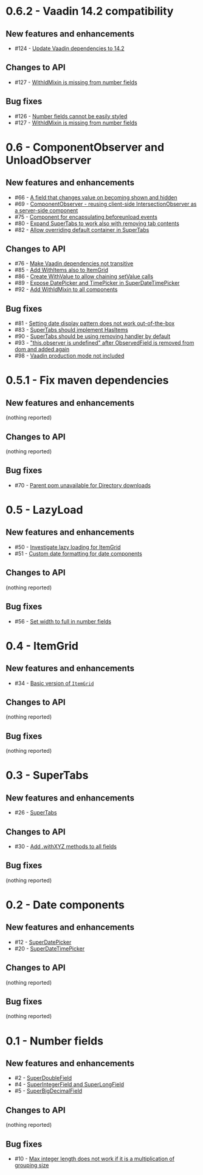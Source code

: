 # 0.6.2 - Vaadin 14.2 compatibility
## New features and enhancements
* \#124 - [Update Vaadin dependencies to 14.2](https://api.github.com/repos/vaadin-miki/super-fields/issues/124)
## Changes to API
* \#127 - [WithIdMixin is missing from number fields](https://api.github.com/repos/vaadin-miki/super-fields/issues/127)
## Bug fixes
* \#126 - [Number fields cannot be easily styled](https://api.github.com/repos/vaadin-miki/super-fields/issues/126)
* \#127 - [WithIdMixin is missing from number fields](https://api.github.com/repos/vaadin-miki/super-fields/issues/127)

# 0.6 - ComponentObserver and UnloadObserver
## New features and enhancements
* \#66 - [A field that changes value on becoming shown and hidden](https://api.github.com/repos/vaadin-miki/super-fields/issues/66)
* \#69 - [ComponentObserver - reusing client-side IntersectionObserver as a server-side component](https://api.github.com/repos/vaadin-miki/super-fields/issues/69)
* \#75 - [Component for encapsulating beforeunload events](https://api.github.com/repos/vaadin-miki/super-fields/issues/75)
* \#80 - [Expand SuperTabs to work also with removing tab contents](https://api.github.com/repos/vaadin-miki/super-fields/issues/80)
* \#82 - [Allow overriding default container in SuperTabs](https://api.github.com/repos/vaadin-miki/super-fields/issues/82)
## Changes to API
* \#76 - [Make Vaadin dependencies not transitive](https://api.github.com/repos/vaadin-miki/super-fields/issues/76)
* \#85 - [Add WithItems also to ItemGrid](https://api.github.com/repos/vaadin-miki/super-fields/issues/85)
* \#86 - [Create WithValue to allow chaining setValue calls](https://api.github.com/repos/vaadin-miki/super-fields/issues/86)
* \#89 - [Expose DatePicker and TimePicker in SuperDateTimePicker](https://api.github.com/repos/vaadin-miki/super-fields/issues/89)
* \#92 - [Add WithIdMixin to all components](https://api.github.com/repos/vaadin-miki/super-fields/issues/92)
## Bug fixes
* \#81 - [Setting date display pattern does not work out-of-the-box](https://api.github.com/repos/vaadin-miki/super-fields/issues/81)
* \#83 - [SuperTabs should implement HasItems](https://api.github.com/repos/vaadin-miki/super-fields/issues/83)
* \#90 - [SuperTabs should be using removing handler by default](https://api.github.com/repos/vaadin-miki/super-fields/issues/90)
* \#93 - ["this.observer is undefined" after ObservedField is removed from dom and added again](https://api.github.com/repos/vaadin-miki/super-fields/issues/93)
* \#98 - [Vaadin production mode not included](https://api.github.com/repos/vaadin-miki/super-fields/issues/98)
# 0.5.1 - Fix maven dependencies
## New features and enhancements
(nothing reported)
## Changes to API
(nothing reported)
## Bug fixes
* \#70 - [Parent pom unavailable for Directory downloads](https://api.github.com/repos/vaadin-miki/super-fields/issues/70)
# 0.5 - LazyLoad
## New features and enhancements
* \#50 - [Investigate lazy loading for ItemGrid](https://api.github.com/repos/vaadin-miki/super-fields/issues/50)
* \#51 - [Custom date formatting for date components](https://api.github.com/repos/vaadin-miki/super-fields/issues/51)
## Changes to API
(nothing reported)
## Bug fixes
* \#56 - [Set width to full in number fields](https://api.github.com/repos/vaadin-miki/super-fields/issues/56)
# 0.4 - ItemGrid
## New features and enhancements
* \#34 - [Basic version of `ItemGrid`](https://api.github.com/repos/vaadin-miki/super-fields/issues/34)
## Changes to API
(nothing reported)
## Bug fixes
(nothing reported)
# 0.3 - SuperTabs
## New features and enhancements
* \#26 - [SuperTabs](https://api.github.com/repos/vaadin-miki/super-fields/issues/26)
## Changes to API
* \#30 - [Add .withXYZ methods to all fields](https://api.github.com/repos/vaadin-miki/super-fields/issues/30)
## Bug fixes
(nothing reported)
# 0.2 - Date components
## New features and enhancements
* \#12 - [SuperDatePicker](https://api.github.com/repos/vaadin-miki/super-fields/issues/12)
* \#20 - [SuperDateTimePicker](https://api.github.com/repos/vaadin-miki/super-fields/issues/20)
## Changes to API
(nothing reported)
## Bug fixes
(nothing reported)
# 0.1 - Number fields
## New features and enhancements
* \#2 - [SuperDoubleField](https://api.github.com/repos/vaadin-miki/super-fields/issues/2)
* \#4 - [SuperIntegerField and SuperLongField](https://api.github.com/repos/vaadin-miki/super-fields/issues/4)
* \#5 - [SuperBigDecimalField](https://api.github.com/repos/vaadin-miki/super-fields/issues/5)
## Changes to API
(nothing reported)
## Bug fixes
* \#10 - [Max integer length does not work if it is a multiplication of grouping size](https://api.github.com/repos/vaadin-miki/super-fields/issues/10)